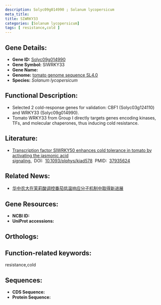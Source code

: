 ```yaml
---
description: Solyc09g014990 ; Solanum lycopersicum
meta_title:
title: SIWRKY33
categories: [Solanum lycopersicum]
tags: [ resistance,cold ]
---
```


## Gene Details:
- **Gene ID:**	[Solyc09g014990]()
- **Gene Symbol:** SIWRKY33
- **Gene Name:** 
- **Genome:** [tomato genome sequence SL4.0]()
- **Species:** *Solanum lycopersicum*

## Functional Description:
   - Selected 2 cold-response genes for validation: CBF1 (Solyc03g124110) and WRKY33 (Solyc09g014990).
   - Tomato WRKY33 from Group I directly targets genes encoding kinases, TFs, and molecular chaperones, thus inducing cold resistance.

## Literature:
   - [Transcription factor SlWRKY50 enhances cold tolerance in tomato by activating the jasmonic acid signaling.]( https://academic.oup.com/plphys/advance-article/doi/10.1093/plphys/kiad578/7343174?login=true)&nbsp;&nbsp;DOI:&nbsp;&nbsp;[10.1093/plphys/kiad578](https://academic.oup.com/plphys/advance-article/doi/10.1093/plphys/kiad578/7343174?login=true)&nbsp;&nbsp;PMID:&nbsp;&nbsp;[37935624](https://pubmed.ncbi.nlm.nih.gov/37935624/)

## Related News:
   - [华中农大在茉莉酸调控番茄低温响应分子机制中取得新进展](https://mp.weixin.qq.com/s?__biz=MzIyOTY2NDYyNQ==&mid=2247585729&idx=5&sn=7b32e423aac26489bb809d9dd99e6a40&chksm=e251bfdd0ae0b325c65d58bf50c3e1cbc2579fc831819ae2bc3aef2d958b13b03c275dbd5cf4&scene=27#wechat_redirect)

## Gene Resources:
- **NCBI ID:** [](https://www.ncbi.nlm.nih.gov/gene/?term=)
- **UniProt accessions:** [](https://www.uniprot.org/uniprotkb//entry)

## Orthologs:

## Function-related keywords:
resistance,cold

## Sequences:
- **CDS Sequence:**
- **Protein Sequence:**
